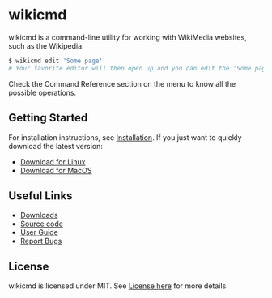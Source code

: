 # wikicmd

wikicmd is a command-line utility for working with WikiMedia websites, such as the Wikipedia.

```sh
$ wikicmd edit 'Some page'
# Your favorite editor will then open up and you can edit the 'Some page' article.
```

Check the Command Reference section on the menu to know all the possible operations.

## Getting Started

For installation instructions, see [Installation](install.md). If you just want to quickly download the latest version:

- [Download for Linux](https://github.com/dhuan/wikicmd/releases/download/v0.1.0-beta-5/wikicmd_v0.1.0-beta-5_linux-386.zip)
- [Download for MacOS](https://github.com/dhuan/wikicmd/releases/download/v0.1.0-beta-5/wikicmd_v0.1.0-beta-5_darwin-amd64.zip)

## Useful Links

- [Downloads](https://github.com/dhuan/wikicmd/releases)
- [Source code](https://github.com/dhuan/wikicmd)
- [User Guide](https://dhuan.github.io/wikicmd)
- [Report Bugs](https://github.com/dhuan/wikicmd/issues)

## License

wikicmd is licensed under MIT. See [License here](https://github.com/dhuan/wikicmd/blob/master/LICENSE) for more details.
